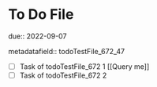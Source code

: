 # To Do File

due:: 2022-09-07

metadatafield:: todoTestFile_672\_47

- [ ] Task of todoTestFile_672 1 [[Query me]]
- [ ] Task of todoTestFile_672 2
